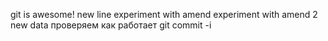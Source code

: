 git is awesome!
new line
experiment with amend
experiment with amend 2
new data
проверяем как работает git commit -i
